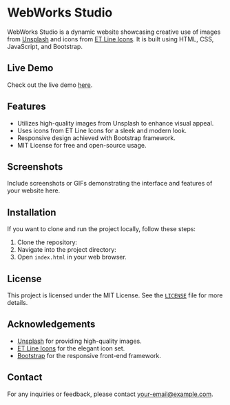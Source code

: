 # WebWorks Studio

WebWorks Studio is a dynamic website showcasing creative use of images from [Unsplash](https://unsplash.com/) and icons from [ET Line Icons](http://et-lineicons.com/). It is built using HTML, CSS, JavaScript, and Bootstrap.

## Live Demo

Check out the live demo [here](https://webworks-studio.netlify.app/).

## Features

- Utilizes high-quality images from Unsplash to enhance visual appeal.
- Uses icons from ET Line Icons for a sleek and modern look.
- Responsive design achieved with Bootstrap framework.
- MIT License for free and open-source usage.

## Screenshots

Include screenshots or GIFs demonstrating the interface and features of your website here.

## Installation

If you want to clone and run the project locally, follow these steps:

1. Clone the repository:
2. Navigate into the project directory:
3. Open `index.html` in your web browser.

## License

This project is licensed under the MIT License. See the [`LICENSE`](LICENSE) file for more details.

## Acknowledgements

- [Unsplash](https://unsplash.com/) for providing high-quality images.
- [ET Line Icons](http://et-lineicons.com/) for the elegant icon set.
- [Bootstrap](https://getbootstrap.com/) for the responsive front-end framework.

## Contact

For any inquiries or feedback, please contact [your-email@example.com](mailto:your-email@example.com).
